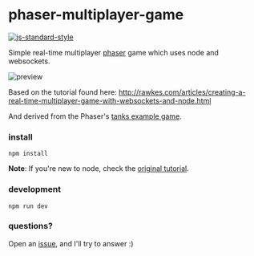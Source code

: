 phaser-multiplayer-game
===

[![js-standard-style](https://cdn.rawgit.com/feross/standard/master/badge.svg)](https://github.com/feross/standard)

Simple real-time multiplayer [phaser](http://phaser.io/) game which uses node and websockets.

![preview](https://i.cloudup.com/AkZlDOYLmm.thumb.png)

Based on the tutorial found here:
http://rawkes.com/articles/creating-a-real-time-multiplayer-game-with-websockets-and-node.html

And derived from the Phaser's [tanks example game](https://github.com/photonstorm/phaser-examples/blob/master/examples/games/tanks.js).



### install
```
npm install
```

**Note**: If you're new to node, check the [original tutorial](http://rawkes.com/articles/creating-a-real-time-multiplayer-game-with-websockets-and-node.html).


### development
```
npm run dev
```

### questions?

Open an [issue](https://github.com/xicombd/phaser-multiplayer-game/issues), and I'll try to answer :)
